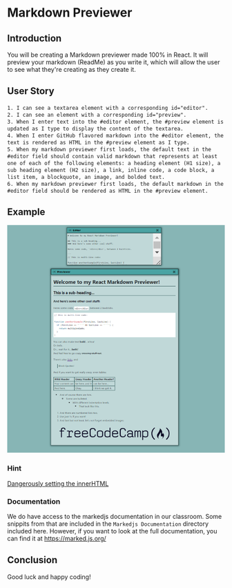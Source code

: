 # Markdown Previewer

## Introduction
You will be creating a Markdown previewer made 100% in React. It will preview your markdown (ReadMe) as you write it, which will allow the user to see what they're creating as they create it.

## User Story
```
1. I can see a textarea element with a corresponding id="editor".
2. I can see an element with a corresponding id="preview".
3. When I enter text into the #editor element, the #preview element is updated as I type to display the content of the textarea.
4. When I enter GitHub flavored markdown into the #editor element, the text is rendered as HTML in the #preview element as I type.
5. When my markdown previewer first loads, the default text in the #editor field should contain valid markdown that represents at least one of each of the following elements: a heading element (H1 size), a sub heading element (H2 size), a link, inline code, a code block, a list item, a blockquote, an image, and bolded text.
6. When my markdown previewer first loads, the default markdown in the #editor field should be rendered as HTML in the #preview element.
```
## Example
![Picture](./assets/markdownPreviewerPreview.png)

### Hint
[Dangerously setting the innerHTML](https://react.dev/reference/react-dom/components/common#dangerously-setting-the-inner-html)

### Documentation
We do have access to the markedjs documentation in our classroom. Some snippits from that are included in the `Markedjs Documentation` directory included here. However, if you want to look at the full documentation, you can find it at https://marked.js.org/

## Conclusion

Good luck and happy coding!